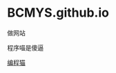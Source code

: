 # BCMYS.github.io
做网站
<html>
  <p>程序喵是傻逼</p>
  <a href="https://shequ.codemao.cn/">编程猫</a>

  </html>
